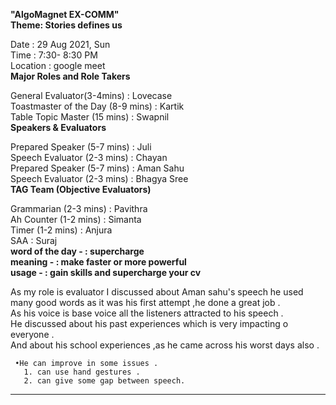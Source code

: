 **"AlgoMagnet  EX-COMM"**                                        
**Theme: Stories defines us**                            

Date	   :  29 Aug 2021, Sun                                         
Time	   :  7:30- 8:30 PM                                 
Location	: google meet                         
**Major Roles and Role Takers**                 

General Evaluator(3-4mins)	              :        Lovecase                          
Toastmaster of the Day (8-9 mins)	        :         Kartik                     
Table Topic Master (15 mins)	            :         Swapnil                            
**Speakers & Evaluators**   

Prepared Speaker (5-7 mins)               :        	Juli                     
Speech Evaluator (2-3 mins)               :        	Chayan             
Prepared Speaker (5-7 mins)               :        	Aman Sahu            
Speech Evaluator (2-3 mins)	              :         Bhagya Sree           
**TAG Team (Objective Evaluators)**               

Grammarian (2-3 mins)                       :      	Pavithra               
Ah Counter (1-2 mins)                       :      	Simanta                     
Timer (1-2 mins)	                          :        Anjura                  
SAA                                         :  	     Suraj                 
**word of the day -                           :  supercharge	                           
meaning -                                   :   make faster or more powerful	                
usage -                                     :   gain skills and supercharge your cv**                           


As my role is evaluator 
       I discussed about Aman sahu's speech he used many good words as it was his first attempt ,he done a great job .                 
       As his voice is base voice all the listeners attracted to his speech .             
       He discussed about his past experiences which is very impacting o everyone .           
       And about his school experiences ,as he came across his worst days also .           
       
     •He can improve in some issues .
       1. can use hand gestures .
       2. can give some gap between speech.      
       
       
       
---------------------------------------------------------------------------------------------------------------------------------------------------                          


